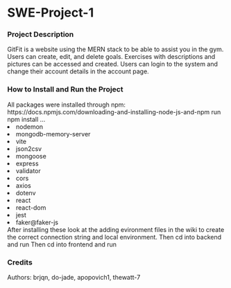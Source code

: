 # SWE-Project-1
<H3>Project Description</H3>
GitFit is a website using the MERN stack to be able to assist you in the gym. 
Users can create, edit, and delete goals. 
Exercises with descriptions and pictures can be accessed and created.
Users can login to the system and change their account details in the account page. 
<H3> How to Install and Run the Project</H3>
All packages were installed through npm: https://docs.npmjs.com/downloading-and-installing-node-js-and-npm
</n> run npm install ...
<li>nodemon</li>
<li>mongodb-memory-server</li>
<li>vite</li>
<li>json2csv</li>
<li>mongoose</li>
<li>express</li>
<li>validator</li>
<li>cors</li>
<li>axios</li>
<li>dotenv</li>
<li>react</li>
<li>react-dom</li>
<li>jest</li>
<li>faker@faker-js</li>
After installing these look at the adding evironment files in the wiki to create the correct connection string and local environment. 
Then cd into backend and run <npm run start>
Then cd into frontend and run <npm run dev>
<H3>Credits</H3>
Authors: brjqn, do-jade, apopovich1, thewatt-7
